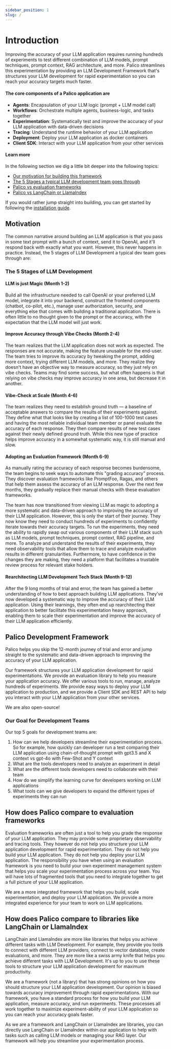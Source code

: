 ```yaml
---
sidebar_position: 1
slug: /
---
```


# Introduction

Improving the accuracy of your LLM application requires running hundreds of experiments to test different combination of LLM models, prompt techniques, prompt context, RAG architecture, and more. Palico streamlines this experimentation by providing an LLM Development Framework that's structures your LLM development for rapid experimentation so you can reach your accuracy targets much faster.

#### The core components of a Palico application are

- **Agents**: Encapsulation of your LLM logic (prompt + LLM model call)
- **Workflows**: Orchestrate multiple agents, business-logic, and tasks together
- **Experimentation**: Systematically test and improve the accuracy of your LLM application with data-driven decisions
- **Tracing**: Understand the runtime behavior of your LLM application
- **Deployment**: Deploy your LLM application as docker containers
- **Client SDK**: Interact with your LLM application from your other services

#### Learn more

In the following section we dig a little bit deeper into the following topics:

- [Our motivation for building this framework](#motivation)
- [The 5 Stages a typical LLM development team goes through](#the-5-stages-of-llm-development)
- [Palico vs evaluation frameworks](#how-does-palico-compare-to-evaluation-frameworks)
- [Palico vs LangChain or LlamaIndex](#how-does-palico-compare-to-libraries-like-langchain-or-llamaindex)

If you would rather jump straight into building, you can get started by following the [installation guide](./getting_started/00_installation.md).

## Motivation

The common narrative around building an LLM application is that you pass in some text prompt with a bunch of context, send it to OpenAI, and it'll respond back with exactly what you want. However, this never happens in practice. Instead, the 5 stages of LLM Development a typical dev team goes through are:

### The 5 Stages of LLM Development

#### LLM is just Magic (Month 1-2)

Build all the infrastructure needed to call OpenAI or your preferred LLM model, integrate it into your backend, construct the frontend components (chatbot, co-pilot, etc.), manage user authorization, security, and everything else that comes with building a traditional application. There is often little to no thought given to the prompt or the accuracy, with the expectation that the LLM model will just work.

#### Improve Accuracy through Vibe Checks (Month 2-4)

The team realizes that the LLM application does not work as expected. The responses are not accurate, making the feature unusable for the end-user. The team tries to improve its accuracy by tweaking the prompt, adding more context, trying different LLM models, and more. They realize they doesn't have an objective way to measure accuracy, so they just rely on vibe checks. Teams may find some success, but what often happens is that relying on vibe checks may improve accuracy in one area, but decrease it in another.

#### Vibe-Check at Scale (Month 4-6)

The team realizes they need to establish ground truth — a baseline of acceptable answers to compare the results of their experiments against. They define what that looks like by creating a list of 100-1000 test cases and having the most reliable individual team member or panel evaluate the accuracy of each response. They then compare results of new test cases against their newly defined ground truth. While this new type of practice helps improve accuracy in a somewhat systematic way, it is still manual and slow.

#### Adopting an Evaluation Framework (Month 6-9)

As manually rating the accuracy of each response becomes burdensome, the team begins to seek ways to automate this "grading accuracy" process. They discover evaluation frameworks like PromptFoo, Ragas, and others that help them assess the accuracy of an LLM response. Over the next few months, they gradually replace their manual checks with these evaluation frameworks.

The team has now transitioned from viewing LLM as magic to adopting a more systematic and data-driven approach to improving the accuracy of their LLM application. However, this is only the start of their journey. They now know they need to conduct hundreds of experiments to confidently iterate towards their accuracy targets. To run the experiments, they need the ability to rapidly swap out various components of their LLM stack such as LLM models, prompt techniques, prompt context, RAG pipeline, and more. To analyze and understand the results of their experiments, they need observability tools that allow them to trace and analyze evaluation results in different granularities. Furthermore, to have confidence in the changes they are making, they need a platform that facilitates a trustable review process for relevant stake holders.

#### Rearchitecting LLM Development Tech Stack (Month 9-12)

After the 9 long months of trial and error, the team has gained a better understanding of how to best approach building LLM applications. They’ve now developed a systematic way to improve the accuracy of their LLM application. Using their learnings, they often end up rearchitecting their application to better facilitate this experimentation heavy approach, enabling them to scale their experimentation and improve the accuracy of their LLM application efficiently.

## Palico Development Framework

Palico helps you skip the 12-month journey of trial and error and jump straight to the systematic and data-driven approach to improving the accuracy of your LLM application.

Our framework structures your LLM application development for rapid experimentations. We provide an evaluation library to help you measure your application accuracy. We offer various tools to run, manage, analyze hundreds of experiments. We provide easy ways to deploy your LLM application to production, and we provide a Client SDK and REST API to help you interact with your LLM application from your other services.

We are also open-source!

### Our Goal for Development Teams

Our top 5 goals for development teams are:

1. How can we help developers streamline their experimentation process. So for example, how quickly can developer run a test comparing their LLM application using chain-of-thought prompt with gpt3.5 and X context vs gpt-4o with Few-Shot and Y context
2. What are the tools developers need to analyze an experiment in detail
3. What are the different tools developers need to collaborate with their team
4. How do we simplify the learning curve for developers working on LLM applications
5. What tools can we give developers to expand the different types of experiments they can run

## How does Palico compare to evaluation frameworks

Evaluation frameworks are often just a tool to help you grade the response of your LLM application. They may provide some proprietary observability and tracing tools. They however do not help you structure your LLM application development for rapid experimentation. They do not help you build your LLM application. They do not help you deploy your LLM application. The responsibility you have when using an evaluation framework is you need to build your own experiment management system that helps you scale your experimentation process across your team. You will have lots of fragmented tools that you need to integrate together to get a full picture of your LLM application.

We are a more integrated framework that helps you build, scale experimentation, and deploy your LLM application. We provide a more integrated experience for your team to work on LLM applications.

## How does Palico compare to libraries like LangChain or LlamaIndex

LangChain and LlamaIndex are more like libraries that helps you achieve different tasks with LLM Development. For example, they provide you tools to connect with different LLM providers, connect to vector database, create evaluations, and more. They are more like a swiss army knife that helps you achieve different tasks with LLM Development. It's up to you to use these tools to structure your LLM application development for maximum productivity.

We are a framework (not a library) that has strong opinions on how you should structure your LLM application development. Our opinion is biased towards accuracy improvement through rapid experimentations. With our framework, you have a standard process for how you build your LLM application, measure accuracy, and run experiments. These processes all work together to maximize experiment-ability of your LLM application so you can reach your accuracy goals faster.

As we are a framework and LangChain or LlamaIndex are libraries, you can directly use LangChain or LlamaIndex within our application to help with tasks such as calling LLM models or managing your RAG layer. Our framework will help you streamline your experimentation process.
